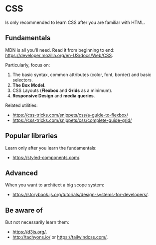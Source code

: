 # CSS

Is only recommended to learn CSS after you are familiar with HTML.

## Fundamentals

MDN is all you'll need.
Read it from beginning to end:
<https://developer.mozilla.org/en-US/docs/Web/CSS>.

Particularly, focus on:

1. The basic syntax, common attributes (color, font, border)
   and basic selectors.
1. **The Box Model**.
1. CSS Layouts
   (**Flexbox** and **Grids** as a minimum).
1. **Responsive Design** and **media queries**.

Related utilities:

- <https://css-tricks.com/snippets/css/a-guide-to-flexbox/>
- <https://css-tricks.com/snippets/css/complete-guide-grid/>

## Popular libraries

Learn only after you learn the fundamentals:

- <https://styled-components.com/>.

## Advanced

When you want to architect a big scope system:

- <https://storybook.js.org/tutorials/design-systems-for-developers/>.

## Be aware of

But not necessarily learn them:

- <https://d3js.org/>.
- <http://tachyons.io/> or <https://tailwindcss.com/>.
